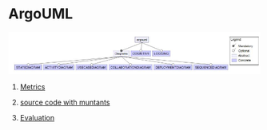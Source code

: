 # ArgoUML

![image](https://raw.githubusercontent.com/fischerJF/vamos2020/master/featureModel/ArgoUML.JPG)

1. [Metrics](https://github.com/fischerJF/vamos2020/blob/master/metrics/ArgoUML.csv)

2. [source code with muntants](https://github.com/fischerJF/vamos2020/tree/master/workspace_IncLing/argouml-spl-master)

3. [Evaluation](https://github.com/fischerJF/vamos2020/tree/master/workspace_IncLing/argouml-spl-master)

 

